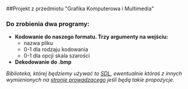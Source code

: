 ##Projekt z przedmiotu "Grafika Komputerowa i Multimedia"

### Do zrobienia dwa programy:
 * **Kodowanie do naszego formatu. Trzy argumenty na wejściu:**
   - nazwa pliku
   - 0-1 dla rodzaju kodowania
   - 0-1 dla opcji skala szarości
 * **Dekodowanie do .bmp**

_Biblioteka, której będziemy używać to [SDL](https://www.libsdl.org/), ewentualnie któraś z innych 
wymienionych na [stronie prowadzącego](https://dydaktykakn.wordpress.com/) jeśli będą takie propozycje._
